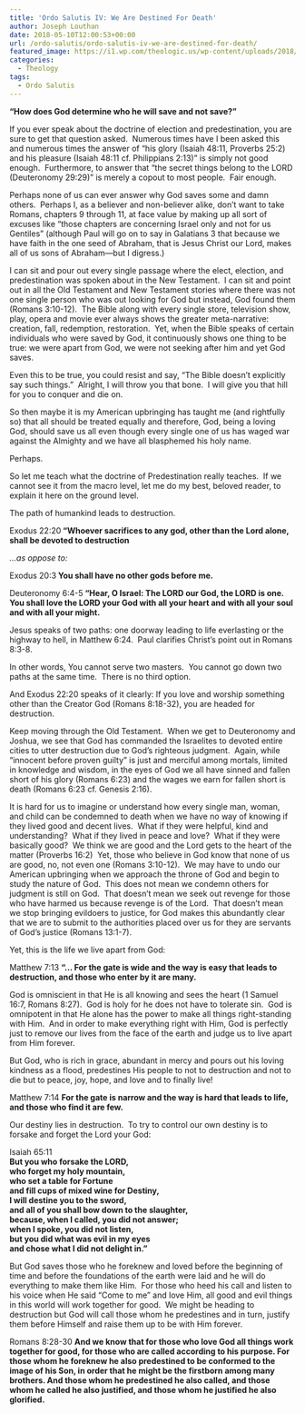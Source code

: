 ```yaml
---
title: 'Ordo Salutis IV: We Are Destined For Death'
author: Joseph Louthan
date: 2018-05-10T12:00:53+00:00
url: /ordo-salutis/ordo-salutis-iv-we-are-destined-for-death/
featured_image: https://i1.wp.com/theologic.us/wp-content/uploads/2018/05/Death.jpg?resize=825%2C510
categories:
  - Theology
tags:
  - Ordo Salutis
---
```

<p class="p1">
  <span class="s1"><b>&#8220;How does God determine who he will save and not save?&#8221;</b></span>
</p>

<p class="p1">
  <span class="s1">If you ever speak about the doctrine of election and predestination, you are sure to get that question asked.  Numerous times have I been asked this and numerous times the answer of &#8220;his glory (Isaiah 48:11, Proverbs 25:2) and his pleasure (Isaiah 48:11 cf. Philippians 2:13)&#8221; is simply not good enough.  Furthermore, to answer that &#8220;the secret things belong to the LORD (Deuteronomy 29:29)&#8221; is merely a copout to most people.  Fair enough. </span>
</p>

<p class="p1">
  <span class="s1">Perhaps none of us can ever answer why God saves some and damn others.  Perhaps I, as a believer and non-believer alike, don&#8217;t want to take Romans, chapters 9 through 11, at face value by making up all sort of excuses like &#8220;those chapters are concerning Israel only and not for us Gentiles&#8221; (although Paul will go on to say in Galatians 3 that because we have faith in the one seed of Abraham, that is Jesus Christ our Lord, makes all of us sons of Abraham—but I digress.)  </span>
</p>

<p class="p1">
  <span class="s1">I can sit and pour out every single passage where the elect, election, and predestination was spoken about in the New Testament.  I can sit and point out in all the Old Testament and New Testament stories where there was not one single person who was out looking for God but instead, God found them (Romans 3:10-12).  The Bible along with every single store, television show, play, opera and movie ever always shows the greater meta-narrative: creation, fall, redemption, restoration.  Yet, when the Bible speaks of certain individuals who were saved by God, it continuously shows one thing to be true: we were apart from God, we were not seeking after him and yet God saves. </span>
</p>

<p class="p1">
  <span class="s1">Even this to be true, you could resist and say, &#8220;The Bible doesn&#8217;t explicitly say such things.&#8221;  Alright, I will throw you that bone.  I will give you that hill for you to conquer and die on. </span>
</p>

<p class="p1">
  <span class="s1">So then maybe it is my American upbringing has taught me (and rightfully so) that all should be treated equally and therefore, God, being a loving God, should save us all even though every single one of us has waged war against the Almighty and we have all blasphemed his holy name. </span>
</p>

<p class="p1">
  <span class="s1">Perhaps. </span>
</p>

<p class="p1">
  <span class="s1">So let me teach what the doctrine of Predestination really teaches.  If we cannot see it from the macro level, let me do my best, beloved reader, to explain it here on the ground level. </span>
</p>

<p class="p1">
  <span class="s1">The path of humankind leads to destruction. </span>
</p>

<p class="p1">
  <span class="s1">Exodus 22:20<b> “Whoever sacrifices to any god, other than the Lord alone, shall be devoted to destruction</b></span>
</p>

<p class="p1">
  <span class="s1"><i>&#8230;as oppose to:</i></span>
</p>

<p class="p1">
  <span class="s1">Exodus 20:3<b> You shall have no other gods before me.</b></span>
</p>

<p class="p1">
  <span class="s1">Deuteronomy 6:4-5<b> “Hear, O Israel: The LORD our God, the LORD is one. You shall love the LORD your God with all your heart and with all your soul and with all your might.</b></span>
</p>

<p class="p1">
  <span class="s1">Jesus speaks of two paths: one doorway leading to life everlasting or the highway to hell, in Matthew 6:24.  Paul clarifies Christ&#8217;s point out in Romans 8:3-8.  </span>
</p>

<p class="p1">
  <span class="s1">In other words, You cannot serve two masters.  You cannot go down two paths at the same time.  There is no third option. </span>
</p>

<p class="p1">
  <span class="s1">And Exodus 22:20 speaks of it clearly: If you love and worship something other than the Creator God (Romans 8:18-32), you are headed for destruction. </span>
</p>

<p class="p1">
  <span class="s1">Keep moving through the Old Testament.  When we get to Deuteronomy and Joshua, we see that God has commanded the Israelites to devoted entire cities to utter destruction due to God&#8217;s righteous judgment.  Again, while &#8220;innocent before proven guilty&#8221; is just and merciful among mortals, limited in knowledge and wisdom, in the eyes of God we all have sinned and fallen short of his glory (Romans 6:23) and the wages we earn for fallen short is death (Romans 6:23 cf. Genesis 2:16). </span>
</p>

<p class="p1">
  <span class="s1">It is hard for us to imagine or understand how every single man, woman, and child can be condemned to death when we have no way of knowing if they lived good and decent lives.  What if they were helpful, kind and understanding?  What if they lived in peace and love?  What if they were basically good?  We think we are good and the Lord gets to the heart of the matter (Proverbs 16:2)  Yet, those who believe in God know that none of us are good, no, not even one (Romans 3:10-12).  We may have to undo our American upbringing when we approach the throne of God and begin to study the nature of God.  This does not mean we condemn others for judgment is still on God.  That doesn&#8217;t mean we seek out revenge for those who have harmed us because revenge is of the Lord.  That doesn&#8217;t mean we stop bringing evildoers to justice, for God makes this abundantly clear that we are to submit to the authorities placed over us for they are servants of God&#8217;s justice (Romans 13:1-7). </span>
</p>

<p class="p1">
  <span class="s1">Yet, this is the life we live apart from God: </span>
</p>

<p class="p1">
  <span class="s1">Matthew 7:13 <strong>“&#8230; For the gate is wide and the way is easy that leads to destruction, and those who enter by it are many. </strong></span>
</p>

<p class="p1">
  <span class="s1">God is omniscient in that He is all knowing and sees the heart (1 Samuel 16:7, Romans 8:27).  God is holy for he does not have to tolerate sin.  God is omnipotent in that He alone has the power to make all things right-standing with Him.  And in order to make everything right with Him, God is perfectly just to remove our lives from the face of the earth and judge us to live apart from Him forever. </span>
</p>

<p class="p1">
  <span class="s1">But God, who is rich in grace, abundant in mercy and pours out his loving kindness as a flood, predestines His people to not to destruction and not to die but to peace, joy, hope, and love and to finally live! </span>
</p>

<p class="p1">
  <span class="s1">Matthew 7:14 <strong>For the gate is narrow and the way is hard that leads to life, and those who find it are few. </strong></span>
</p>

<p class="p1">
  <span class="s1">Our destiny lies in destruction.  To try to control our own destiny is to forsake and forget the Lord your God: </span>
</p>

<p class="p1">
  <span class="s1">Isaiah 65:11<br /> </span><strong>But you who forsake the LORD, </strong><br /> <strong>who forget my holy mountain, </strong><br /> <strong><span class="s1">who set a table for Fortune<br /> </span><span class="s1">and fill cups of mixed wine for Destiny,<br /> </span><span class="s1">I will destine you to the sword,<br /> </span><span class="s1">and all of you shall bow down to the slaughter,<br /> </span><span class="s1">because, when I called, you did not answer;<br /> </span><span class="s1">when I spoke, you did not listen,<br /> </span>but you did what was evil in my eyes</strong><br /> <strong><span class="s1">and chose what I did not delight in.” </span></strong>
</p>

<p class="p1">
  <span class="s1">But God saves those who he foreknew and loved before the beginning of time and before the foundations of the earth were laid and he will do everything to make them like Him.  For those who heed his call and listen to his voice when He said &#8220;Come to me&#8221; and love Him, all good and evil things in this world will work together for good.  We might be heading to destruction but God will call those whom he predestines and in turn, justify them before Himself and raise them up to be with Him forever. </span>
</p>

<p class="p1">
  <span class="s1">Romans 8:28-30 <strong>And we know that for those who love God all things work together for good, for those who are called according to his purpose. For those whom he foreknew he also predestined to be conformed to the image of his Son, in order that he might be the firstborn among many brothers. And those whom he predestined he also called, and those whom he called he also justified, and those whom he justified he also glorified. </strong></span>
</p>